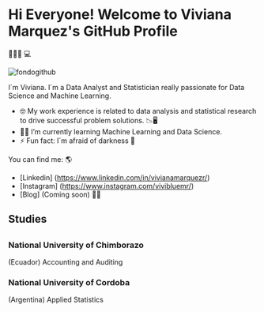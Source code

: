<h1>Hi Everyone! Welcome to Viviana Marquez's GitHub Profile</h1> 👋🙋‍♀️ 💻 

![fondogithub](https://user-images.githubusercontent.com/62452521/136712541-7356f08a-1254-494c-b897-edbb38524398.jpg)

I´m Viviana. I´m a Data Analyst and Statistician really passionate for Data Science and Machine Learning. 
- 🤓 My work experience is related to data analysis and statistical research to drive successful problem solutions. 📉🖥 
- 👩‍💻 I’m currently learning Machine Learning and Data Science.
- ⚡ Fun fact: I´m afraid of darkness 👾

You can find me: 🌎 
- [Linkedin] (https://www.linkedin.com/in/vivianamarquezr/)
- [Instagram] (https://www.instagram.com/vivibluemr/)
- [Blog] (Coming soon) 👷‍♀️

<h2> Studies <h2/>
<h3>National University of Chimborazo</h3>
(Ecuador)
Accounting and Auditing
 
<h3>National University of Cordoba</h3>
(Argentina) 
Applied Statistics
  

<!--
**viviblue2020/viviblue2020** is a ✨ _special_ ✨ repository because its `README.md` (this file) appears on your GitHub profile.


Here are some ideas to get you started:

- 🔭 I’m currently working on ...
- 🌱 I’m currently learning ...
- 👯 I’m looking to collaborate on ...
- 🤔 I’m looking for help with ...
- 💬 Ask me about ...
- 📫 How to reach me: ...
- 😄 Pronouns: ...
- ⚡ Fun fact: ...
-->
